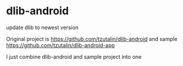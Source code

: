 # dlib-android
update dlib to newest version

Original project is https://github.com/tzutalin/dlib-android and sample https://github.com/tzutalin/dlib-android-app

I just combine dlib-android and sample project into one
